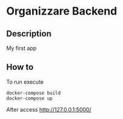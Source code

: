 # Organizzare Backend
## Description
My first app
## How to
To run execute
```
docker-compose build
docker-compose up
```

After access http://127.0.0.1:5000/